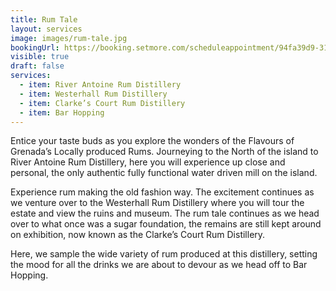 ```yaml
---
title: Rum Tale
layout: services
image: images/rum-tale.jpg
bookingUrl: https://booking.setmore.com/scheduleappointment/94fa39d9-3139-41a9-b47e-20d34c9be61f/services/b5b3a5a4-614c-4eba-8b1b-223f070f6d68?source=settings
visible: true
draft: false
services:
  - item: River Antoine Rum Distillery
  - item: Westerhall Rum Distillery
  - item: Clarke’s Court Rum Distillery
  - item: Bar Hopping
---
```


Entice your taste buds as you explore the wonders of the Flavours of Grenada’s Locally produced Rums. Journeying to the North of the island to River Antoine Rum Distillery, here you will experience up close and personal, the only authentic fully functional water driven mill on the island.

Experience rum making the old fashion way. The excitement continues as we venture over to the Westerhall Rum Distillery where you will tour the estate and view the ruins and museum. The rum tale continues as we head over to what once was a sugar foundation, the remains are still kept around on exhibition, now known as the Clarke’s Court Rum Distillery.

Here, we sample the wide variety of rum produced at this distillery, setting the mood for all the drinks we are about to devour as we head off to Bar Hopping.
